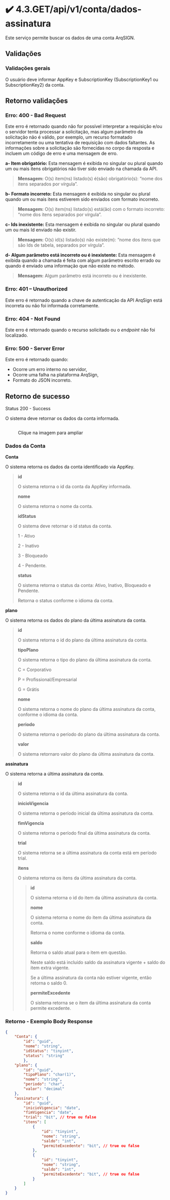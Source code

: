 # ✔️ 4.3.GET/api/v1/conta/dados-assinatura

Este serviço permite buscar os dados de uma conta ArqSIGN.

## Validações

### Validações gerais

O usuário deve informar AppKey e SubscriptionKey (SubscriptionKey1 ou SubscriptionKey2) da conta.

## Retorno validações

### Erro: 400 - Bad Request

Este erro é retornado quando não for possível interpretar a requisição e/ou o servidor tenta processar a solicitação, mas algum parâmetro da solicitação não é válido, por exemplo, um recurso formatado incorretamente ou uma tentativa de requisição com dados faltantes. As informações sobre a solicitação são fornecidas no corpo da resposta e incluem um código de erro e uma mensagem de erro.

**a- Item obrigatório:** Esta mensagem é exibida no singular ou plural quando um ou mais itens obrigatórios não tiver sido enviado na chamada da API.

> **Mensagem:** O(s) item(ns) listado(s) é(são) obrigatório(s): “nome dos itens separados por vírgula”.

**b- Formato incorreto:** Esta mensagem é exibida no singular ou plural quando um ou mais itens estiverem sido enviados com formato incorreto.

> **Mensagem:** O(s) item(ns) listado(s) está(ão) com o formato incorreto: “nome dos itens separados por vírgula”.

**c- Ids inexistente:** Esta mensagem é exibida no singular ou plural quando um ou mais Id enviado não existir.

> **Mensagem:** O(s) id(s) listado(s) não existe(m): “nome dos itens que são Ids de tabela, separados por vírgula”.

**d- Algum parâmetro está incorreto ou é inexistente:** Esta mensagem é exibida quando a chamada é feita com algum parâmetro escrito errado ou quando é enviado uma informação que não existe no método.

> **Mensagem:** Algum parâmetro está incorreto ou é inexistente.

### Erro: 401 – Unauthorized

Este erro é retornado quando a chave de autenticação da API ArqSign está incorreta ou não foi informada corretamente.

### Erro: 404 - Not Found

Este erro é retornado quando o recurso solicitado ou o _endpoint_ não foi localizado.

### Erro: 500 - Server Error

Este erro é retornado quando:

* Ocorre um erro interno no servidor,
* Ocorre uma falha na plataforma ArqSign,
* Formato do JSON incorreto.

## Retorno de sucesso

Status 200 - Success

O sistema deve retornar os dados da conta informada.

<figure><img src="../../../../.gitbook/assets/image.png" alt=""><figcaption><p>Clique na imagem para ampliar</p></figcaption></figure>

### Dados da Conta

**Conta**

O sistema retorna os dados da conta identificado via AppKey.         &#x20;

> **id**
>
> O sistema retorna o id da conta da AppKey informada.
>
> &#x20;**nome**  &#x20;
>
> &#x20;O sistema retorna o nome da conta.
>
> **idStatus**
>
> O sistema deve retornar o id status da conta.
>
> 1 - Ativo
>
> 2 - Inativo
>
> 3 - Bloqueado
>
> 4 - Pendente.
>
> &#x20;**status**
>
> O sistema retorna o status da conta: Ativo, Inativo, Bloqueado e Pendente.
>
> &#x20;Retorna o status conforme o idioma da conta.

**plano**

O sistema retorna os dados do plano da última assinatura da conta.

> **id**
>
> O sistema retorna o id do plano da última assinatura da conta.       &#x20;
>
> **tipoPlano**
>
> O sistema retorna o tipo do plano da última assinatura da conta.
>
> C = Corporativo
>
> P = Profissional/Empresarial
>
> G = Grátis
>
> **nome**
>
> O sistema retorna o nome do plano da última assinatura da conta, conforme o idioma da conta.
>
> **periodo**
>
> O sistema retorna o período do plano da última assinatura da conta.
>
> **valor**
>
> O sistema retornaro valor do plano da última assinatura da conta.   &#x20;

**assinatura**

O sistema retorna a última assinatura da conta.

> **id**
>
> O sistema retorna o id da última assinatura da conta.   &#x20;
>
> **inicioVigencia**
>
> O sistema retorna o período inicial da última assinatura da conta.   &#x20;
>
> **fimVigencia**
>
> O sistema retorna o período final da última assinatura da conta.
>
> **trial**
>
> O sistema retorna se a última assinatura da conta está em período trial.
>
> **itens**
>
> O sistema retorna os itens da última assinatura da conta.
>
> > **id**
> >
> > O sistema retorna o id do item da última assinatura da conta.
> >
> > **nome**
> >
> > O sistema retorna o nome do item da última assinatura da conta.
> >
> > Retorna o nome conforme o idioma da conta.&#x20;
> >
> > **saldo**
> >
> > Retorna o saldo atual para o item em questão.
> >
> > Neste saldo está incluído saldo da assinatura vigente + saldo do item extra vigente.&#x20;
> >
> > Se a última assinatura da conta não estiver vigente, então retorna o saldo 0.
> >
> > **permiteExcedente**
> >
> > O sistema retorna se o item da última assinatura da conta permite excedente.

### Retorno - Exemplo Body Response

```json
{
    "Conta": {
        "id": "guid",
        "nome": "string",
        "idStatus": "tinyint",
        "status": "string"
        },
    "plano": {
        "id": "guid",
        "tipoPlano": "char(1)",
        "nome": "string",
        "periodo": "char",
        "valor": "decimal"
    },
    "assinatura": {
        "id": "guid",
        "inicioVigencia": "date",
        "fimVigencia": "date",
        "trial": "bit", // true ou false      
        "itens": [
            {
                "id": "tinyint",
                "nome": "string",
                "saldo": "int", 
                "permiteExcedente": "bit", // true ou false      
            },
            {
                "id": "tinyint",
                "nome": "string",
                "saldo": "int", 
                "permiteExcedente": "bit", // true ou false      
            }
        ]
    }
}
```


